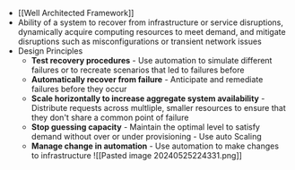 - [[Well Architected Framework]]
- Ability of a system to recover from infrastructure or service disruptions, dynamically acquire computing resources to meet demand, and mitigate disruptions such as misconfigurations or transient network issues
- Design Principles
	- **Test recovery procedures** - Use automation to simulate different failures or to recreate scenarios that led to failures before
	- **Automatically recover from failure** - Anticipate and remediate failures before they occur
	- **Scale horizontally to increase aggregate system availability** - Distribute requests across multliple, smaller resources to ensure that they don't share a common point of failure
	- **Stop guessing capacity** - Maintain the optimal level to satisfy demand without over or under provisioning - Use auto Scaling
	- **Manage change in automation** - Use automation to make changes to infrastructure
![[Pasted image 20240525224331.png]]
